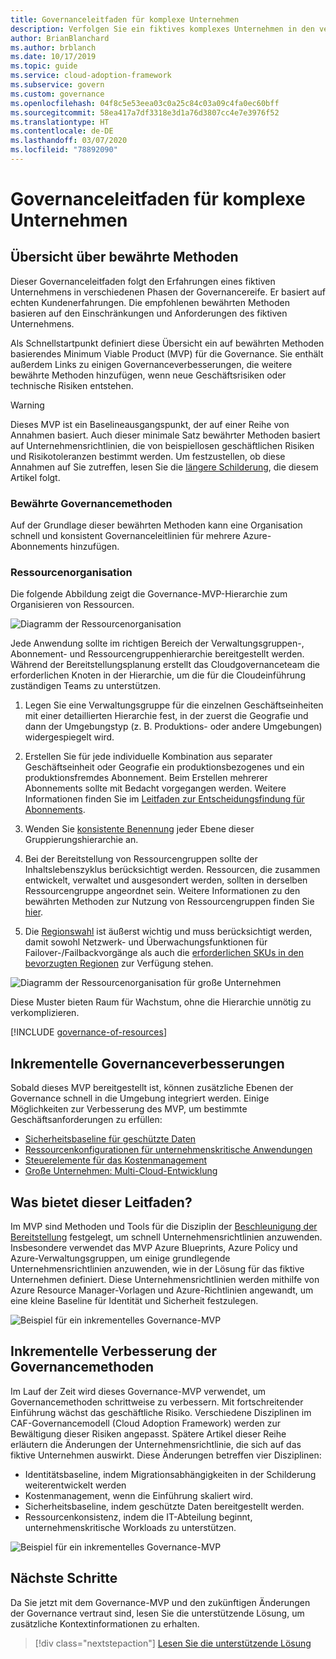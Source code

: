 ```yaml
---
title: Governanceleitfaden für komplexe Unternehmen
description: Verfolgen Sie ein fiktives komplexes Unternehmen in den verschiedenen Phasen der Governancereife, das ein MVP (Minimum Viable Product) basierend auf Best Practices definiert.
author: BrianBlanchard
ms.author: brblanch
ms.date: 10/17/2019
ms.topic: guide
ms.service: cloud-adoption-framework
ms.subservice: govern
ms.custom: governance
ms.openlocfilehash: 04f8c5e53eea03c0a25c84c03a09c4fa0ec60bff
ms.sourcegitcommit: 58ea417a7df3318e3d1a76d3807cc4e7e3976f52
ms.translationtype: HT
ms.contentlocale: de-DE
ms.lasthandoff: 03/07/2020
ms.locfileid: "78892090"
---
```

# <a name="governance-guide-for-complex-enterprises"></a>Governanceleitfaden für komplexe Unternehmen

## <a name="overview-of-best-practices"></a>Übersicht über bewährte Methoden

Dieser Governanceleitfaden folgt den Erfahrungen eines fiktiven Unternehmens in verschiedenen Phasen der Governancereife. Er basiert auf echten Kundenerfahrungen. Die empfohlenen bewährten Methoden basieren auf den Einschränkungen und Anforderungen des fiktiven Unternehmens.

Als Schnellstartpunkt definiert diese Übersicht ein auf bewährten Methoden basierendes Minimum Viable Product (MVP) für die Governance. Sie enthält außerdem Links zu einigen Governanceverbesserungen, die weitere bewährte Methoden hinzufügen, wenn neue Geschäftsrisiken oder technische Risiken entstehen.

> [!WARNING]
> Dieses MVP ist ein Baselineausgangspunkt, der auf einer Reihe von Annahmen basiert. Auch dieser minimale Satz bewährter Methoden basiert auf Unternehmensrichtlinien, die von beispiellosen geschäftlichen Risiken und Risikotoleranzen bestimmt werden. Um festzustellen, ob diese Annahmen auf Sie zutreffen, lesen Sie die [längere Schilderung](./narrative.md), die diesem Artikel folgt.

### <a name="governance-best-practices"></a>Bewährte Governancemethoden

Auf der Grundlage dieser bewährten Methoden kann eine Organisation schnell und konsistent Governanceleitlinien für mehrere Azure-Abonnements hinzufügen.

### <a name="resource-organization"></a>Ressourcenorganisation

Die folgende Abbildung zeigt die Governance-MVP-Hierarchie zum Organisieren von Ressourcen.

![Diagramm der Ressourcenorganisation](../../../_images/govern/resource-organization.png)

Jede Anwendung sollte im richtigen Bereich der Verwaltungsgruppen-, Abonnement- und Ressourcengruppenhierarchie bereitgestellt werden. Während der Bereitstellungsplanung erstellt das Cloudgovernanceteam die erforderlichen Knoten in der Hierarchie, um die für die Cloudeinführung zuständigen Teams zu unterstützen.

1. Legen Sie eine Verwaltungsgruppe für die einzelnen Geschäftseinheiten mit einer detaillierten Hierarchie fest, in der zuerst die Geografie und dann der Umgebungstyp (z. B. Produktions- oder andere Umgebungen) widergespiegelt wird.

1. Erstellen Sie für jede individuelle Kombination aus separater Geschäftseinheit oder Geografie ein produktionsbezogenes und ein produktionsfremdes Abonnement. Beim Erstellen mehrerer Abonnements sollte mit Bedacht vorgegangen werden. Weitere Informationen finden Sie im [Leitfaden zur Entscheidungsfindung für Abonnements](../../../decision-guides/subscriptions/index.md).

1. Wenden Sie [konsistente Benennung](../../../ready/azure-best-practices/naming-and-tagging.md) jeder Ebene dieser Gruppierungshierarchie an.

1. Bei der Bereitstellung von Ressourcengruppen sollte der Inhaltslebenszyklus berücksichtigt werden. Ressourcen, die zusammen entwickelt, verwaltet und ausgesondert werden, sollten in derselben Ressourcengruppe angeordnet sein. Weitere Informationen zu den bewährten Methoden zur Nutzung von Ressourcengruppen finden Sie [hier](../../../decision-guides/resource-consistency/index.md).

1. Die [Regionswahl](../../../migrate/azure-best-practices/multiple-regions.md) ist äußerst wichtig und muss berücksichtigt werden, damit sowohl Netzwerk- und Überwachungsfunktionen für Failover-/Failbackvorgänge als auch die [erforderlichen SKUs in den bevorzugten Regionen](https://azure.microsoft.com/global-infrastructure/services) zur Verfügung stehen.

![Diagramm der Ressourcenorganisation für große Unternehmen](../../../_images/govern/large-enterprise-resource-organization.png)

Diese Muster bieten Raum für Wachstum, ohne die Hierarchie unnötig zu verkomplizieren.

[!INCLUDE [governance-of-resources](../../../../includes/caf-governance-of-resources.md)]

<!-- See comments for suggestion to possibly add here -->

## <a name="incremental-governance-improvements"></a>Inkrementelle Governanceverbesserungen

Sobald dieses MVP bereitgestellt ist, können zusätzliche Ebenen der Governance schnell in die Umgebung integriert werden. Einige Möglichkeiten zur Verbesserung des MVP, um bestimmte Geschäftsanforderungen zu erfüllen:

- [Sicherheitsbaseline für geschützte Daten](./security-baseline-improvement.md)
- [Ressourcenkonfigurationen für unternehmenskritische Anwendungen](./resource-consistency-improvement.md)
- [Steuerelemente für das Kostenmanagement](./cost-management-improvement.md)
- [Große Unternehmen: Multi-Cloud-Entwicklung](./multicloud-improvement.md)

<!-- markdownlint-disable MD026 -->

## <a name="what-does-this-guidance-provide"></a>Was bietet dieser Leitfaden?

Im MVP sind Methoden und Tools für die Disziplin der [Beschleunigung der Bereitstellung](../../deployment-acceleration/index.md) festgelegt, um schnell Unternehmensrichtlinien anzuwenden. Insbesondere verwendet das MVP Azure Blueprints, Azure Policy und Azure-Verwaltungsgruppen, um einige grundlegende Unternehmensrichtlinien anzuwenden, wie in der Lösung für das fiktive Unternehmen definiert. Diese Unternehmensrichtlinien werden mithilfe von Azure Resource Manager-Vorlagen und Azure-Richtlinien angewandt, um eine kleine Baseline für Identität und Sicherheit festzulegen.

![Beispiel für ein inkrementelles Governance-MVP](../../../_images/govern/governance-mvp.png)

## <a name="incremental-improvements-to-governance-practices"></a>Inkrementelle Verbesserung der Governancemethoden

Im Lauf der Zeit wird dieses Governance-MVP verwendet, um Governancemethoden schrittweise zu verbessern. Mit fortschreitender Einführung wächst das geschäftliche Risiko. Verschiedene Disziplinen im CAF-Governancemodell (Cloud Adoption Framework) werden zur Bewältigung dieser Risiken angepasst. Spätere Artikel dieser Reihe erläutern die Änderungen der Unternehmensrichtlinie, die sich auf das fiktive Unternehmen auswirkt. Diese Änderungen betreffen vier Disziplinen:

- Identitätsbaseline, indem Migrationsabhängigkeiten in der Schilderung weiterentwickelt werden
- Kostenmanagement, wenn die Einführung skaliert wird.
- Sicherheitsbaseline, indem geschützte Daten bereitgestellt werden.
- Ressourcenkonsistenz, indem die IT-Abteilung beginnt, unternehmenskritische Workloads zu unterstützen.

![Beispiel für ein inkrementelles Governance-MVP](../../../_images/govern/governance-improvement-large.png)

## <a name="next-steps"></a>Nächste Schritte

Da Sie jetzt mit dem Governance-MVP und den zukünftigen Änderungen der Governance vertraut sind, lesen Sie die unterstützende Lösung, um zusätzliche Kontextinformationen zu erhalten.

> [!div class="nextstepaction"]
> [Lesen Sie die unterstützende Lösung](./narrative.md)
